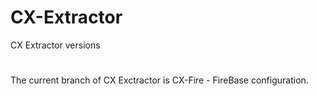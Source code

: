 # CX-Extractor
CX Extractor versions
#
The current branch of CX Exctractor is CX-Fire - FireBase configuration.
